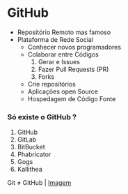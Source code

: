 # GitHub

- Repositório Remoto mas famoso
- Plataforma de Rede Social
  - Conhecer novos programadores
  - Colaborar entre Códigos
    1. Gerar e Issues
    2. Fazer Pull Requests (PR)
    3. Forks
  - Crie repositórios
  - Aplicações open Source
  - Hospedagem de Código Fonte

### Só existe o GitHub ?

1. GitHub
2. GitLab
3. BitBucket
4. Phabricator
5. Gogs
6. Kallithea

Git ≠ GitHub | <a href="https://prnt.sc/mYR2BFqsxlAw" rel="external">Imagem</a>

